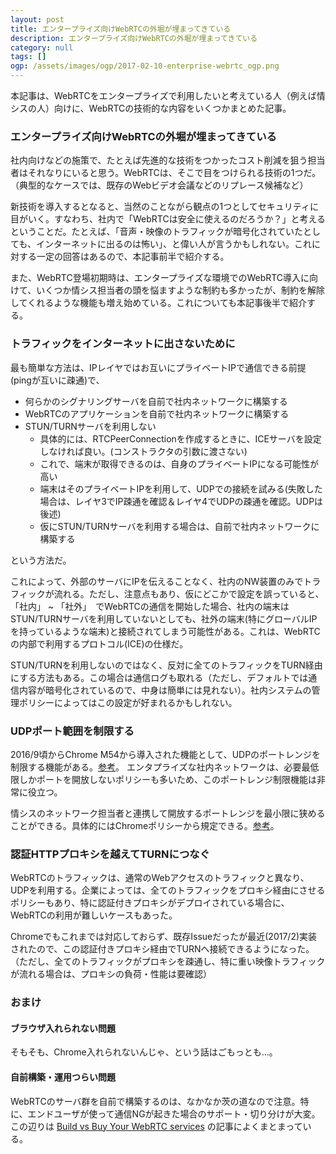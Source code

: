 ```yaml
---
layout: post
title: エンタープライズ向けWebRTCの外堀が埋まってきている
description: エンタープライズ向けWebRTCの外堀が埋まってきている
category: null
tags: []
ogp: /assets/images/ogp/2017-02-10-enterprise-webrtc_ogp.png
---
```


本記事は、WebRTCをエンタープライズで利用したいと考えている人（例えば情シスの人）向けに、WebRTCの技術的な内容をいくつかまとめた記事。

### エンタープライズ向けWebRTCの外堀が埋まってきている

社内向けなどの施策で、たとえば先進的な技術をつかったコスト削減を狙う担当者はそれなりにいると思う。WebRTCは、そこで目をつけられる技術の1つだ。（典型的なケースでは、既存のWebビデオ会議などのリプレース候補など）

新技術を導入するとなると、当然のことながら観点の1つとしてセキュリティに目がいく。すなわち、社内で「WebRTCは安全に使えるのだろうか？」と考えるということだ。たとえば、「音声・映像のトラフィックが暗号化されていたとしても、インターネットに出るのは怖い」、と偉い人が言うかもしれない。これに対する一定の回答はあるので、本記事前半で紹介する。

また、WebRTC登場初期時は、エンタープライズな環境でのWebRTC導入に向けて、いくつか情シス担当者の頭を悩ますような制約も多かったが、制約を解除してくれるような機能も増え始めている。これについても本記事後半で紹介する。

### トラフィックをインターネットに出さないために

最も簡単な方法は、IPレイヤではお互いにプライベートIPで通信できる前提(pingが互いに疎通)で、

- 何らかのシグナリングサーバを自前で社内ネットワークに構築する
- WebRTCのアプリケーションを自前で社内ネットワークに構築する
- STUN/TURNサーバを利用しない
  - 具体的には、RTCPeerConnectionを作成するときに、ICEサーバを設定しなければ良い。(コンストラクタの引数に渡さない)
  - これで、端末が取得できるのは、自身のプライベートIPになる可能性が高い
  - 端末はそのプライベートIPを利用して、UDPでの接続を試みる(失敗した場合は、レイヤ3でIP疎通を確認＆レイヤ4でUDPの疎通を確認。UDPは後述)
  - 仮にSTUN/TURNサーバを利用する場合は、自前で社内ネットワークに構築する

という方法だ。

これによって、外部のサーバにIPを伝えることなく、社内のNW装置のみでトラフィックが流れる。ただし、注意点もあり、仮にどこかで設定を誤っていると、「社内」 ~ 「社外」　でWebRTCの通信を開始した場合、社内の端末はSTUN/TURNサーバを利用していないとしても、社外の端末(特にグローバルIPを持っているような端末)と接続されてしまう可能性がある。これは、WebRTCの内部で利用するプロトコル(ICE)の仕様だ。

STUN/TURNを利用しないのではなく、反対に全てのトラフィックをTURN経由にする方法もある。この場合は通信ログも取れる（ただし、デフォルトでは通信内容が暗号化されているので、中身は簡単には見れない）。社内システムの管理ポリシーによってはこの設定が好まれるかもしれない。

### UDPポート範囲を制限する

2016/9頃からChrome M54から導入された機能として、UDPのポートレンジを制限する機能がある。[参考](https://groups.google.com/forum/#!topic/discuss-webrtc/S5yex8rNIjA/discussion)。
エンタプライズな社内ネットワークは、必要最低限しかポートを開放しないポリシーも多いため、このポートレンジ制限機能は非常に役立つ。

情シスのネットワーク担当者と連携して開放するポートレンジを最小限に狭めることができる。具体的にはChromeポリシーから規定できる。[参考](https://support.google.com/chrome/a/answer/187202?hl=ja)。

### 認証HTTPプロキシを越えてTURNにつなぐ

WebRTCのトラフィックは、通常のWebアクセスのトラフィックと異なり、UDPを利用する。企業によっては、全てのトラフィックをプロキシ経由にさせるポリシーもあり、特に認証付きプロキシがデプロイされている場合に、WebRTCの利用が難しいケースもあった。

Chromeでもこれまでは対応しておらず、既存Issueだったが最近(2017/2)実装されたので、この認証付きプロキシ経由でTURNへ接続できるようになった。（ただし、全てのトラフィックがプロキシを疎通し、特に重い映像トラフィックが流れる場合は、プロキシの負荷・性能は要確認）

### おまけ

#### ブラウザ入れられない問題

そもそも、Chrome入れられないんじゃ、という話はごもっとも…。

#### 自前構築・運用つらい問題

WebRTCのサーバ群を自前で構築するのは、なかなか茨の道なので注意。特に、エンドユーザが使って通信NGが起きた場合のサポート・切り分けが大変。
この辺りは [Build vs Buy Your WebRTC services](https://www.chriskranky.com/build-vs-buy-your-webrtc-services/) の記事によくまとまっている。

